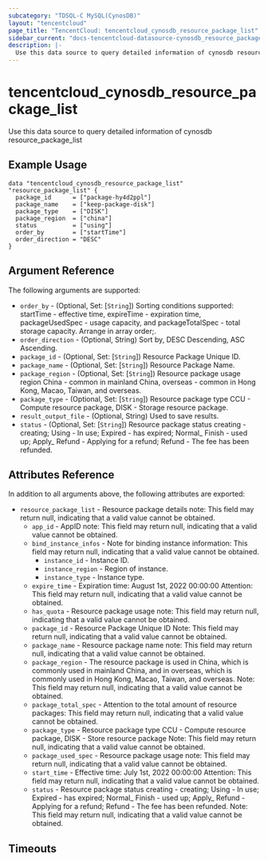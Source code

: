 ```yaml
---
subcategory: "TDSQL-C MySQL(CynosDB)"
layout: "tencentcloud"
page_title: "TencentCloud: tencentcloud_cynosdb_resource_package_list"
sidebar_current: "docs-tencentcloud-datasource-cynosdb_resource_package_list"
description: |-
  Use this data source to query detailed information of cynosdb resource_package_list
---
```


# tencentcloud_cynosdb_resource_package_list

Use this data source to query detailed information of cynosdb resource_package_list

## Example Usage

```hcl
data "tencentcloud_cynosdb_resource_package_list" "resource_package_list" {
  package_id      = ["package-hy4d2ppl"]
  package_name    = ["keep-package-disk"]
  package_type    = ["DISK"]
  package_region  = ["china"]
  status          = ["using"]
  order_by        = ["startTime"]
  order_direction = "DESC"
}
```

## Argument Reference

The following arguments are supported:

* `order_by` - (Optional, Set: [`String`]) Sorting conditions supported: startTime - effective time, expireTime - expiration time, packageUsedSpec - usage capacity, and packageTotalSpec - total storage capacity. Arrange in array order;.
* `order_direction` - (Optional, String) Sort by, DESC Descending, ASC Ascending.
* `package_id` - (Optional, Set: [`String`]) Resource Package Unique ID.
* `package_name` - (Optional, Set: [`String`]) Resource Package Name.
* `package_region` - (Optional, Set: [`String`]) Resource package usage region China - common in mainland China, overseas - common in Hong Kong, Macao, Taiwan, and overseas.
* `package_type` - (Optional, Set: [`String`]) Resource package type CCU - Compute resource package, DISK - Storage resource package.
* `result_output_file` - (Optional, String) Used to save results.
* `status` - (Optional, Set: [`String`]) Resource package status creating - creating; Using - In use; Expired - has expired; Normal_ Finish - used up; Apply_ Refund - Applying for a refund; Refund - The fee has been refunded.

## Attributes Reference

In addition to all arguments above, the following attributes are exported:

* `resource_package_list` - Resource package details note: This field may return null, indicating that a valid value cannot be obtained.
  * `app_id` - AppID note: This field may return null, indicating that a valid value cannot be obtained.
  * `bind_instance_infos` - Note for binding instance information: This field may return null, indicating that a valid value cannot be obtained.
    * `instance_id` - Instance ID.
    * `instance_region` - Region of instance.
    * `instance_type` - Instance type.
  * `expire_time` - Expiration time: August 1st, 2022 00:00:00 Attention: This field may return null, indicating that a valid value cannot be obtained.
  * `has_quota` - Resource package usage note: This field may return null, indicating that a valid value cannot be obtained.
  * `package_id` - Resource Package Unique ID Note: This field may return null, indicating that a valid value cannot be obtained.
  * `package_name` - Resource package name note: This field may return null, indicating that a valid value cannot be obtained.
  * `package_region` - The resource package is used in China, which is commonly used in mainland China, and in overseas, which is commonly used in Hong Kong, Macao, Taiwan, and overseas. Note: This field may return null, indicating that a valid value cannot be obtained.
  * `package_total_spec` - Attention to the total amount of resource packages: This field may return null, indicating that a valid value cannot be obtained.
  * `package_type` - Resource package type CCU - Compute resource package, DISK - Store resource package Note: This field may return null, indicating that a valid value cannot be obtained.
  * `package_used_spec` - Resource package usage note: This field may return null, indicating that a valid value cannot be obtained.
  * `start_time` - Effective time: July 1st, 2022 00:00:00 Attention: This field may return null, indicating that a valid value cannot be obtained.
  * `status` - Resource package status creating - creating; Using - In use; Expired - has expired; Normal_ Finish - used up; Apply_ Refund - Applying for a refund; Refund - The fee has been refunded. Note: This field may return null, indicating that a valid value cannot be obtained.


## Timeouts

<no value>


